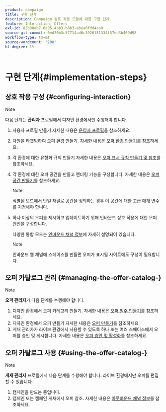 ```yaml
---
product: campaign
title: 구현 단계
description: Campaign 상호 작용 모듈에 대한 구현 단계
feature: Interaction, Offers
exl-id: 82b88ab7-6a95-4bb3-b8b3-abea0fdd4ca0
source-git-commit: 0ed70b3c57714ad6c3926181334f57ed3b409d98
workflow-type: tm+mt
source-wordcount: '288'
ht-degree: 1%

---
```


# 구현 단계{#implementation-steps}



## 상호 작용 구성 {#configuring-interaction}

>[!NOTE]
>
>다음 단계는 **관리자** 프로필에서 디자인 환경에서만 수행해야 합니다.

1. 사용자 프로필 만들기 자세한 내용은 [운영자 프로필](../../interaction/using/operator-profiles.md)을 참조하세요.
1. 차원을 타겟팅하여 오퍼 환경 만들기. 자세한 내용은 [오퍼 환경 만들기](../../interaction/using/live-design-environments.md#creating-an-offer-environment)를 참조하세요.
1. 각 환경에 대한 유형화 규칙 만들기 자세한 내용은 [오퍼 표시 규칙 만들기 및 참조](../../interaction/using/managing-offer-presentation.md#creating-and-referencing-an-offer-presentation-rule)를 참조하세요.
1. 각 환경에 대한 오퍼 공간을 만들고 렌더링 기능을 구성합니다. 자세한 내용은 [오퍼 공간 만들기](../../interaction/using/creating-offer-spaces.md)를 참조하세요.

   >[!NOTE]
   >
   >식별된 모드에서 단일 채널로 공간을 정의하는 경우 이 공간에 대한 고급 매개 변수를 지정해야 합니다.

1. 하나 이상의 오퍼를 제시하고 업데이트하기 위해 인바운드 상호 작용에 대한 오퍼 엔진을 구성합니다.

   다양한 통합 모드는 [인바운드 채널 정보](../../interaction/using/about-inbound-channels.md)에 자세히 설명되어 있습니다.

   >[!NOTE]
   >
   >인바운드 웹 채널에 스페이스를 만들면 오퍼가 표시될 사이트에도 구성이 필요합니다.

## 오퍼 카탈로그 관리 {#managing-the-offer-catalog-}

>[!NOTE]
>
>**오퍼 관리자**&#x200B;가 다음 단계를 수행해야 합니다.

1. 디자인 환경에서 오퍼 카테고리 만들기. 자세한 내용은 [오퍼 범주 만들기](../../interaction/using/creating-offer-categories.md)를 참조하세요.
1. 디자인 환경에서 오퍼 만들기 자세한 내용은 [오퍼 만들기](../../interaction/using/creating-an-offer.md)를 참조하세요.
1. 게재 관리자가 라이브 환경에서 사용할 수 있도록 하나 또는 여러 스페이스에서 오퍼를 승인 및 게시합니다. 자세한 내용은 [오퍼 승인 및 활성화](../../interaction/using/approving-and-activating-an-offer.md)를 참조하세요.

## 오퍼 카탈로그 사용 {#using-the-offer-catalog-}

>[!NOTE]
>
>**게재 관리자** 프로필에서 다음 단계를 수행해야 합니다. 라이브 환경에서만 오퍼를 편집할 수 있습니다.

1. 캠페인을 만드는 중입니다.
1. 캠페인 또는 캠페인 게재에서 오퍼 참조. 자세한 내용은 [아웃바운드 채널 정보](../../interaction/using/about-outbound-channels.md)를 참조하세요.
